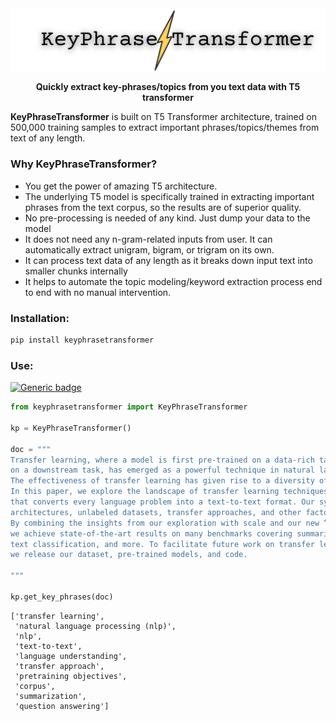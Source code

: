 <img align="center" src="_assets/logo1.png" alt="simpleT5">

<p align="center">
<b>Quickly extract key-phrases/topics from you text data with T5 transformer
</b>


**KeyPhraseTransformer** is built on T5 Transformer architecture, trained on 500,000 training samples to extract important phrases/topics/themes from text of any length.

### Why KeyPhraseTransformer?
- You get the power of amazing T5 architecture. 
- The underlying T5 model is specifically trained in extracting important phrases from the text corpus, so the results are of superior quality.
- No pre-processing is needed of any kind. Just dump your data to the model
- It does not need any n-gram-related inputs from user. It can automatically extract unigram, bigram, or trigram on its own.
- It can process text data of any length as it breaks down input text into smaller chunks internally
- It helps to automate the topic modeling/keyword extraction process end to end with no manual intervention.

### Installation:
```python
pip install keyphrasetransformer
```
### Use:
[![Generic badge](https://img.shields.io/badge/🤗-Open%20In%20Spaces-blue.svg)](https://huggingface.co/spaces/snrspeaks/KeyPhraseTransformer)

```python
from keyphrasetransformer import KeyPhraseTransformer

kp = KeyPhraseTransformer()

doc = """
Transfer learning, where a model is first pre-trained on a data-rich task before being fine-tuned 
on a downstream task, has emerged as a powerful technique in natural language processing (NLP). 
The effectiveness of transfer learning has given rise to a diversity of approaches, methodology, and practice. 
In this paper, we explore the landscape of transfer learning techniques for NLP by introducing a unified framework 
that converts every language problem into a text-to-text format. Our systematic study compares pretraining objectives, 
architectures, unlabeled datasets, transfer approaches, and other factors on dozens of language understanding tasks. 
By combining the insights from our exploration with scale and our new “Colossal Clean Crawled Corpus”, 
we achieve state-of-the-art results on many benchmarks covering summarization, question answering, 
text classification, and more. To facilitate future work on transfer learning for NLP, 
we release our dataset, pre-trained models, and code.

"""

kp.get_key_phrases(doc)
```
```
['transfer learning',
 'natural language processing (nlp)',
 'nlp',
 'text-to-text',
 'language understanding',
 'transfer approach',
 'pretraining objectives',
 'corpus',
 'summarization',
 'question answering']
 ```